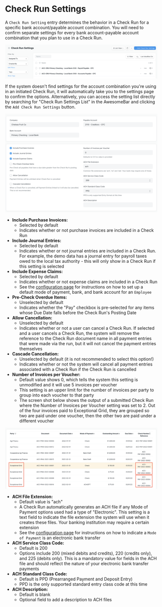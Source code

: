 # Check Run Settings

A `Check Run Setting` entry determines the behavior in a Check Run for a specific bank account/payable account combination. You will need to confirm separate settings for every bank account-payable account combination that you plan to use in a Check Run.

![Screen shot of the Check Run Settings listview with two entries - one for the Local Bank and Payroll Payable combination and the other for the Local Bank and Accounts Payable combination.](./assets/SettingsList.png)

If the system doesn't find settings for the account combination you're using in an initiated Check Run, it will automatically take you to the settings page to confirm the options. Alternatively, you can access the setting list directly by searching for "Check Run Settings List" in the AwesomeBar and clicking the `Add Check Run Settings` button.

![Screen shot showing the default settings for one Bank Account and Payable Account combination. A description of each setting and its default value is listed below.](./assets/SettingsDefaultScreen.png)

- **Include Purchase Invoices:**
    - Selected by default
    - Indicates whether or not purchase invoices are included in a Check Run
- **Include Journal Entries:**
    - Selected by default
    - Indicates whether or not journal entries are included in a Check Run. For example, the demo data has a journal entry for payroll taxes owed to the local tax authority - this will only show in a Check Run if this setting is selected
- **Include Expense Claims:**
    - Selected by default
    - Indicates whether or not expense claims are included in a Check Run
    - See the [configuration page](./configuration.md) for instructions on how to set up a default mode of payment, bank, and bank account for an `Employee`
- **Pre-Check Overdue Items:**
    - Unselected by default
    - Indicates whether the "Pay" checkbox is pre-selected for any items whose Due Date falls before the Check Run's Posting Date
- **Allow Cancellation:**
    - Unselected by default
    - Indicates whether or not a user can cancel a Check Run. If selected and a user cancels a Check Run, the system will remove the reference to the Check Run document name in all payment entries that were made via the run, but it will not cancel the payment entries themselves
- **Cascade Cancellation:**
    - Unselected by default (it is not recommended to select this option!)
    - Indicates whether or not the system will cancel all payment entries associated with a Check Run if the Check Run is cancelled
- **Number of Invoices per Voucher:**
    - Default value shows 0, which tells the system this setting is unmodified and it will use 5 invoices per voucher
    - This setting is an upper limit for the number of invoices per party to group into each voucher to that party
    - The screen shot below shows the output of a submitted Check Run where the Number of Invoices per Voucher setting was set to 2. Out of the four invoices paid to Exceptional Grid, they are grouped so two are paid under one voucher, then the other two are paid under a different voucher

![Check Run output table showing a row for eight invoices paid (two for AgriTheory, two for Cooperative Ag Finance, and four for Exception Grid). The first two Exceptional Grid invoices have Check Reference Number ACC-PAY-2022-00003 and the next set of two invoices have Check Reference Number ACC-PAY-2022-00004. They were split into different vouchers because the setting limited two invoices per voucher.](./assets/VoucherGroup.png)

- **ACH File Extension:**
    - Default value is "ach"
    - A Check Run automatically generates an ACH file if any Mode of Payment options used had a type of "Electronic". This setting is a text field to indicate the file extension the system will use when it creates these files. Your banking institution may require a certain extension
    - See the [configuration page](./configuration.md) for instructions on how to indicate a `Mode of Payment` is an electronic bank transfer
- **ACH Service Class Code:**
    - Default is 200
    - Options include 200 (mixed debits and credits), 220 (credits only), and 225 (debits only). This is a mandatory value for fields in the ACH file and should reflect the nature of your electronic bank transfer payments
- **ACH Standard Class Code:**
    - Default is PPD (Prearranged Payment and Deposit Entry)
    - PPD is the only supported standard entry class code at this time
- **ACH Description:**
    - Default is blank
    - Optional field to add a description to ACH files
